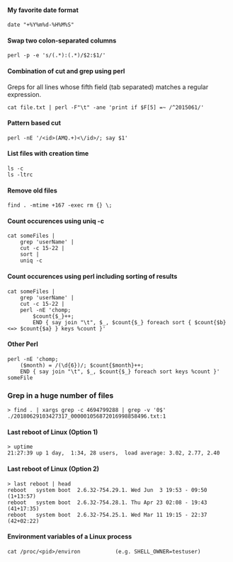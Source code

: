 #### My favorite date format

    date "+%Y%m%d-%H%M%S"

#### Swap two colon-separated columns
    perl -p -e 's/(.*):(.*)/$2:$1/'

#### Combination of cut and grep using perl
Greps for all lines whose fifth field (tab separated) matches a regular expression.

    cat file.txt | perl -F"\t" -ane 'print if $F[5] =~ /^2015061/'

#### Pattern based cut

    perl -nE '/<id>(AMQ.+)<\/id>/; say $1'

#### List files with creation time
    
    ls -c
    ls -ltrc

#### Remove old files

    find . -mtime +167 -exec rm {} \;

#### Count occurences using uniq -c
    cat someFiles | 
        grep 'userName' | 
        cut -c 15-22 | 
        sort | 
        uniq -c
        
#### Count occurences using perl including sorting of results

    cat someFiles | 
        grep 'userName' | 
        cut -c 15-22 | 
        perl -nE 'chomp; 
            $count{$_}++; 
            END { say join "\t", $_, $count{$_} foreach sort { $count{$b} <=> $count{$a} } keys %count }'
            
#### Other Perl

    perl -nE 'chomp; 
        ($month) = /(\d{6})/; $count{$month}++; 
        END { say join "\t", $_, $count{$_} foreach sort keys %count }' someFile
        
### Grep in a huge number of files

    > find . | xargs grep -c 4694799288 | grep -v '0$'
    ./20180629103427317_000001056872016998858496.txt:1

#### Last reboot of Linux (Option 1)

    > uptime
    21:27:39 up 1 day,  1:34, 28 users,  load average: 3.02, 2.77, 2.40

#### Last reboot of Linux (Option 2)

    > last reboot | head
    reboot   system boot  2.6.32-754.29.1. Wed Jun  3 19:53 - 09:50 (1+13:57)   
    reboot   system boot  2.6.32-754.28.1. Thu Apr 23 02:08 - 19:43 (41+17:35)  
    reboot   system boot  2.6.32-754.25.1. Wed Mar 11 19:15 - 22:37 (42+02:22)
    
#### Environment variables of a Linux process

    cat /proc/<pid>/environ           (e.g. SHELL_OWNER=testuser)

    
